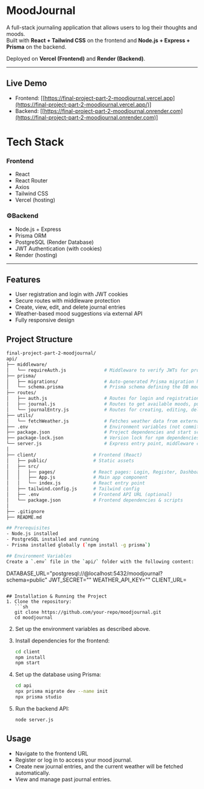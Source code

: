 # MoodJournal
A full-stack journaling application that allows users to log their thoughts and moods.  
Built with **React + Tailwind CSS** on the frontend and **Node.js + Express + Prisma** on the backend.

Deployed on **Vercel (Frontend)** and **Render (Backend)**.

---

## Live Demo

- Frontend: [[https://final-project-part-2-moodjournal.vercel.app](https://final-project-part-2-moodjournal.vercel.app/)]
- Backend: [[https://final-project-part-2-moodjournal.onrender.com](https://final-project-part-2-moodjournal.onrender.com)]

# Tech Stack

### Frontend 
- React
- React Router
- Axios
- Tailwind CSS
- Vercel (hosting)

### ⚙Backend
- Node.js + Express
- Prisma ORM
- PostgreSQL (Render Database)
- JWT Authentication (with cookies)
- Render (hosting)

---

## Features

- User registration and login with JWT cookies
- Secure routes with middleware protection
- Create, view, edit, and delete journal entries
- Weather-based mood suggestions via external API
- Fully responsive design

## Project Structure
```bash
final-project-part-2-moodjournal/
api/
├── middleware/
│   └── requireAuth.js              # Middleware to verify JWTs for protected routes
├── prisma/
│   ├── migrations/                 # Auto-generated Prisma migration history
│   └── schema.prisma               # Prisma schema defining the DB models
├── routes/
│   ├── auth.js                     # Routes for login and registration
│   ├── journal.js                  # Routes to get available moods, public entries
│   └── journalEntry.js             # Routes for creating, editing, deleting user journal entries
├── utils/
│   └── fetchWeather.js             # Fetches weather data from external API for entries
├── .env                            # Environment variables (not committed)
├── package.json                    # Project dependencies and start script
├── package-lock.json               # Version lock for npm dependencies
└── server.js                       # Express entry point, middleware config, route mounting
│
├── client/                     # Frontend (React)
│   ├── public/                 # Static assets
│   ├── src/
│   │   ├── pages/              # React pages: Login, Register, Dashboard, etc.
│   │   ├── App.js              # Main app component
│   │   └── index.js            # React entry point
│   ├── tailwind.config.js      # Tailwind config
│   ├── .env                    # Frontend API URL (optional)
│   └── package.json            # Frontend dependencies & scripts
│
├── .gitignore
├── README.md

## Prerequisites
- Node.js installed
- PostgreSQL installed and running
- Prisma installed globally (`npm install -g prisma`)

## Environment Variables
Create a `.env` file in the `api/` folder with the following content:
```
DATABASE_URL="postgresql://<username>@localhost:5432/moodjournal?schema=public"
JWT_SECRET="<enter your secret>"
WEATHER_API_KEY="<add your weather api key>"
CLIENT_URL=<frontend url>
```

## Installation & Running the Project
1. Clone the repository:
   ```sh
   git clone https://github.com/your-repo/moodjournal.git
   cd moodjournal
   ```

2. Set up the environment variables as described above.

3. Install dependencies for the frontend:
   ```sh
   cd client
   npm install
   npm start
   ```

4. Set up the database using Prisma:
   ```sh
   cd api
   npx prisma migrate dev --name init
   npx prisma studio
   ```

5. Run the backend API:
   ```sh
   node server.js
   ```

## Usage
- Navigate to the frontend URL 
- Register or log in to access your mood journal.
- Create new journal entries, and the current weather will be fetched automatically.
- View and manage past journal entries.





